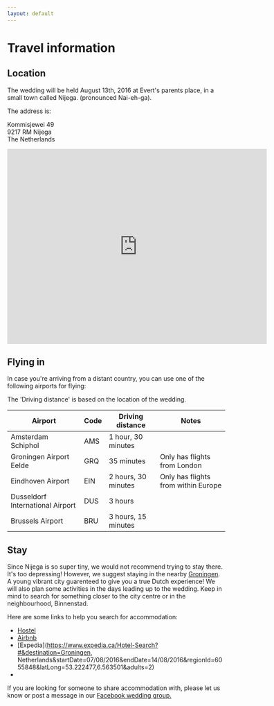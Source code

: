 ```yaml
---
layout: default
---
```


Travel information
==================

Location
--------

The wedding will be held August 13th, 2016 at Evert's parents place, in a small town called Nijega. (pronounced Nai-eh-ga).

The address is:

Kommisjewei 49  
9217 RM Nijega  
The Netherlands

<iframe src="https://www.google.com/maps/embed?pb=!1m18!1m12!1m3!1d598.3349925081558!2d6.03186361661876!3d53.13999290523614!2m3!1f0!2f0!3f0!3m2!1i1024!2i768!4f13.1!3m3!1m2!1s0x47c85168bb8a331b%3A0xf033d55061b8b302!2sKommisjewei+49%2C+9217+RM+Nijega%2C+Netherlands!5e0!3m2!1sen!2sca!4v1455155123240" width="600" height="450" frameborder="0" style="border:0" allowfullscreen></iframe>


Flying in
---------

In case you're arriving from a distant country, you can use one of the following airports for flying:

The 'Driving distance' is based on the location of the wedding.


| Airport                          | Code     | Driving distance    | Notes                               |
| -------------------------------- | -------- | ------------------- | ----------------------------------- |
| Amsterdam Schiphol               | AMS      | 1 hour, 30 minutes  |                                     |
| Groningen Airport Eelde          | GRQ      | 35 minutes          | Only has flights from London        |
| Eindhoven Airport                | EIN      | 2 hours, 30 minutes | Only has flights from within Europe |
| Dusseldorf International Airport | DUS      | 3 hours             |                                     |
| Brussels Airport                 | BRU      | 3 hours, 15 minutes |                                     |


Stay
----

Since Nijega is so super tiny, we would not recommend trying to stay there. It's too depressing!
However, we suggest staying in the nearby [Groningen](https://en.wikipedia.org/wiki/Groningen). A young vibrant city guarenteed to give you a true Dutch experience! We will also plan some activities in the days leading up to the wedding. Keep in mind to search for something closer to the city centre or in the neighbourhood, Binnenstad.

Here are some links to help you search for accommodation:

* [Hostel](http://www.hostelbookers.com/property/42097/arr/2016-08-05/ngt/10/ppl/1/?sc_pos=1)
* [Airbnb](https://www.airbnb.ca/s/Groningen--Netherlands?guests=2&checkin=05-08-2016&checkout=15-08-2016&ss_id=1bdybzrh&ss_preload=true&source=bb)
* [Expedia](https://www.expedia.ca/Hotel-Search?#&destination=Groningen, Netherlands&startDate=07/08/2016&endDate=14/08/2016&regionId=6055848&latLong=53.222477,6.563501&adults=2)
* 
If you are looking for someone to share accommodation with, please let us know or post a message in our [Facebook wedding group.](https://www.facebook.com/groups/roxyevert/)




